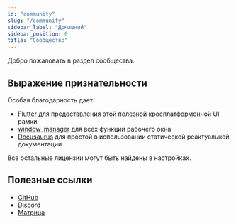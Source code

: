```yaml
---
id: "community"
slug: "/community"
sidebar_label: "Домашний"
sidebar_position: 0
title: "Сообщество"
---
```


Добро пожаловать в раздел сообщества.

## Выражение признательности

Особая благодарность дает:

* [Flutter](https://github.com/flutter/flutter) для предоставления этой полезной кросплатформенной UI рамки
* [window_manager](https://github.com/leanflutter/window_manager) для всех функций рабочего окна
* [Docusaurus](https://github.com/facebook/docusaurus) для простой в использовании статической реактуальной документации

Все остальные лицензии могут быть найдены в настройках.

## Полезные ссылки

* [GitHub](https://github.com/LinwoodDev/Butterfly)
* [Discord](https://go.linwood.dev/discord)
* [Матрица](https://go.linwood.dev/matrix)
